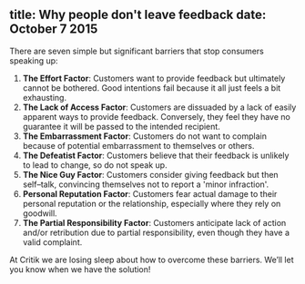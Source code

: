 title: Why people don't leave feedback
date: October 7 2015
---
There are seven simple but significant barriers that stop consumers speaking up:

1. **The Effort Factor**: Customers want to provide feedback but ultimately cannot be bothered. Good intentions fail because it all just feels a bit exhausting.
2. **The Lack of Access Factor**: Customers are dissuaded by a lack of easily apparent ways to provide feedback.  Conversely, they feel they have no guarantee it will be passed to the intended recipient.
3. **The Embarrassment Factor**: Customers do not want to complain because of potential embarrassment to themselves or others.
4. **The Defeatist Factor**: Customers believe that their feedback is unlikely to lead to change, so do not speak up.
5. **The Nice Guy Factor**: Customers consider giving feedback but then self–talk, convincing themselves not to report a 'minor infraction'.
6. **Personal Reputation Factor**: Customers fear actual damage to their personal reputation or the relationship, especially where they rely on goodwill.
7. **The Partial Responsibility Factor**: Customers anticipate lack of action and/or retribution due to partial responsibility, even though they have a valid complaint.

At Critik we are losing sleep about how to overcome these barriers. We’ll let you know when we have the solution!